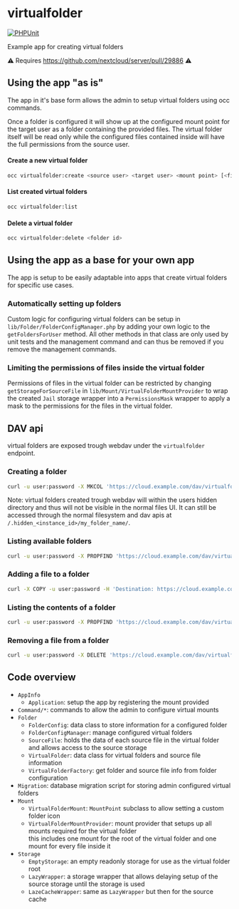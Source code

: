 # virtualfolder

[![PHPUnit](https://github.com/icewind1991/virtualfolder/actions/workflows/phpunit.yml/badge.svg)](https://github.com/icewind1991/virtualfolder/actions)

Example app for creating virtual folders

⚠  Requires https://github.com/nextcloud/server/pull/29886 ⚠ 

## Using the app "as is"

The app in it's base form allows the admin to setup virtual folders using occ commands.

Once a folder is configured it will show up at the configured mount point for the target user as a folder
containing the provided files. The virtual folder itself will be read only while the configured files contained
inside will have the full permissions from the source user.

#### Create a new virtual folder

```bash
occ virtualfolder:create <source user> <target user> <mount point> [<file ids>...]
```

#### List created virtual folders

```bash
occ virtualfolder:list
```

#### Delete a virtual folder

```bash
occ virtualfolder:delete <folder id>
```

## Using the app as a base for your own app

The app is setup to be easily adaptable into apps that create virtual folders for specific use cases.

### Automatically setting up folders

Custom logic for configuring virtual folders can be setup in `lib/Folder/FolderConfigManager.php`
by adding your own logic to the `getFoldersForUser` method.
All other methods in that class are only used by unit tests and the management command and can thus be removed
if you remove the management commands.

### Limiting the permissions of files inside the virtual folder

Permissions of files in the virtual folder can be restricted by changing `getStorageForSourceFile`
in `lib/Mount/VirtualFolderMountProvider` to wrap the created `Jail` storage wrapper into a `PermissionsMask` wrapper
to apply a mask to the permissions for the files in the virtual folder.


## DAV api

virtual folders are exposed trough webdav under the `virtualfolder` endpoint.

### Creating a folder

```bash
curl -u user:password -X MKCOL 'https://cloud.example.com/dav/virtualfolder/user/my_folder_name
```

Note: virtual folders created trough webdav will within the users hidden directory and thus will not be visible in the normal files UI.
It can still be accessed through the normal filesystem and dav apis at `/.hidden_<instance_id>/my_folder_name/`.  

### Listing available folders

```bash
curl -u user:password -X PROPFIND 'https://cloud.example.com/dav/virtualfolder/user
```

### Adding a file to a folder

```bash
curl -X COPY -u user:password -H 'Destination: https://cloud.example.com/dav/virtualfolder/user/my_folder_name/file.txt' 'https://cloud.example.com/remote.php/dav/files/user/file.txt'
```

### Listing the contents of a folder

```bash
curl -u user:password -X PROPFIND 'https://cloud.example.com/dav/virtualfolder/user/my_folder_name
```


### Removing a file from a folder

```bash
curl -u user:password -X DELETE 'https://cloud.example.com/dav/virtualfolder/user/my_folder_name/file.txt
```

## Code overview

- `AppInfo`
  - `Application`: setup the app by registering the mount provided
- `Command/*`: commands to allow the admin to configure virtual mounts
- `Folder`
  - `FolderConfig`: data class to store information for a configured folder
  - `FolderConfigManager`: manage configured virtual folders
  - `SourceFile`: holds the data of each source file in the virtual folder and allows access to the source storage
  - `VirtualFolder`: data class for virtual folders and source file information
  - `VirtualFolderFactory`: get folder and source file info from folder configuration
- `Migration`: database migration script for storing admin configured virtual folders
- `Mount`
  - `VirtualFolderMount`: `MountPoint` subclass to allow setting a custom folder icon
  - `VirtualFolderMountProvider`: mount provider that setups up all mounts required for the virtual folder  
	this includes one mount for the root of the virtual folder and one mount for every file inside it
- `Storage`
  - `EmptyStorage`: an empty readonly storage for use as the virtual folder root
  - `LazyWrapper`: a storage wrapper that allows delaying setup of the source storage until the storage is used 
  - `LazeCacheWrapper`: same as `LazyWrapper` but then for the source cache
